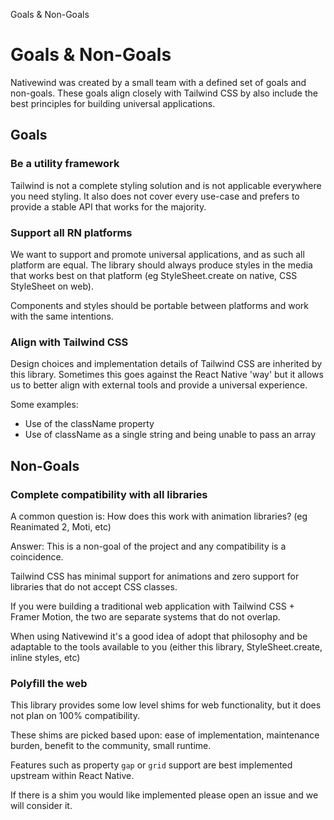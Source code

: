 Goals & Non-Goals

# Goals & Non-Goals

Nativewind was created by a small team with a defined set of goals and non-goals. These goals align closely with Tailwind CSS by also include the best principles for building universal applications.

## Goals

### Be a utility framework

Tailwind is not a complete styling solution and is not applicable everywhere you need styling. It also does not cover every use-case and prefers to provide a stable API that works for the majority.

### Support all RN platforms

We want to support and promote universal applications, and as such all platform are equal. The library should always produce styles in the media that works best on that platform (eg StyleSheet.create on native, CSS StyleSheet on web).

Components and styles should be portable between platforms and work with the same intentions.

### Align with Tailwind CSS

Design choices and implementation details of Tailwind CSS are inherited by this library. Sometimes this goes against the React Native 'way' but it allows us to better align with external tools and provide a universal experience.

Some examples:

* Use of the className property
* Use of className as a single string and being unable to pass an array

## Non-Goals

### Complete compatibility with all libraries

A common question is: How does this work with animation libraries? (eg Reanimated 2, Moti, etc)

Answer: This is a non-goal of the project and any compatibility is a coincidence.

Tailwind CSS has minimal support for animations and zero support for libraries that do not accept CSS classes.

If you were building a traditional web application with Tailwind CSS + Framer Motion, the two are separate systems that do not overlap.

When using Nativewind it's a good idea of adopt that philosophy and be adaptable to the tools available to you (either this library, StyleSheet.create, inline styles, etc)

### Polyfill the web

This library provides some low level shims for web functionality, but it does not plan on 100% compatibility.

These shims are picked based upon: ease of implementation, maintenance burden, benefit to the community, small runtime.

Features such as property `gap` or `grid` support are best implemented upstream within React Native.

If there is a shim you would like implemented please open an issue and we will consider it.
